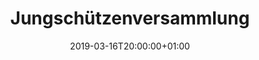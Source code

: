 ---
title: "Jungschützenversammlung"
publishdate: 2018-12-18
date: 2019-03-16T20:00:00+01:00
location: 
draft: false
outputs:
- html
- calendar
---